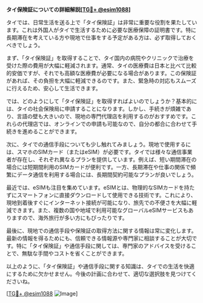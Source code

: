 **タイ保険証についての詳細解説[[TG💪+ @esim1088](https://t.me/s/esim1088)]**

タイでは、日常生活を送る上で「タイ保険証」は非常に重要な役割を果たしています。これは外国人がタイで生活するために必要な医療保障の証明書です。特に長期滞在を考えている方や現地で仕事をする予定がある方は、必ず取得しておくべきでしょう。

まず、「タイ保険証」を取得することで、タイ国内の病院やクリニックで治療を受けた際の費用が大幅に軽減されます。通常、タイの医療費は日本と比べて比較的安価ですが、それでも高額な医療費が必要になる場合があります。この保険証があれば、その負担を大幅に軽減できるのです。また、緊急時の対応もスムーズに行えるため、安心して生活できます。

では、どのようにして「タイ保険証」を取得すればよいのでしょうか？基本的には、タイの社会保険局に申請することになります。しかし、手続きが煩雑であり、言語の壁も大きいので、現地の専門代理店を利用するのがおすすめです。これらの代理店では、オンラインでの申請も可能なので、自分の都合に合わせて手続きを進めることができます。

次に、タイでの通信手段についても少し触れてみましょう。現地で使用するには、スマホのSIMカード（またはeSIM）が必要です。タイでは様々な通信事業者が存在し、それぞれ異なるプランを提供しています。例えば、短い期間滞在の場合には短期間利用のSIMカードが便利です。一方、長期滞在や仕事の関係で頻繁にデータ通信を利用する場合には、長期間契約可能なプランが良いでしょう。

最近では、eSIMも注目を集めています。eSIMとは、物理的なSIMカードを持たずにスマートフォンに直接ダウンロードして使用できる技術です。これにより、現地到着後すぐにインターネット接続が可能になり、旅先での不便さを大幅に軽減できます。また、複数の国や地域で利用可能なグローバルeSIMサービスもありますので、海外旅行が多い方にもぴったりです。

最後に、現地での通信手段や保険証の取得方法に関する情報は常に変化します。最新の情報を得るためにも、信頼できる情報源や専門家に相談することが大切です。特に「タイ保険証」や通信手段に関しては、専門家のアドバイスを受けることで、無駄な手間やコストを省くことができます。

以上のように、「タイ保険証」や通信手段に関する知識は、タイでの生活を快適にするために欠かせません。今後の計画に合わせて、適切な選択肢を見つけてくださいね。

[[TG💪+ @esim1088](https://t.me/s/esim1088) ![Image](https://i.postimg.cc/Y0z9fWf4/image.png)]